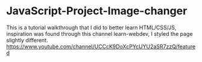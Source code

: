 # JavaScript-Project-Image-changer
This is a tutorial walkthrough that I did to better learn HTML/CSS/JS, inspiration was found through this channel learn-webdev, I styled the page slightly different. https://www.youtube.com/channel/UCCcK9DoXcPYcUYU2aSR7zzQ/featured
